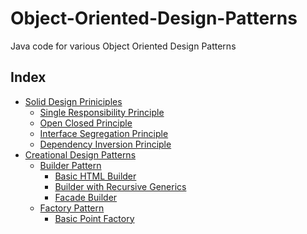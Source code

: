 # Object-Oriented-Design-Patterns
Java code for various Object Oriented Design Patterns

## Index

* [Solid Design Priniciples](https://github.com/varunu28/Object-Oriented-Design-Patterns/tree/master/src/solid)
    * [Single Responsibility Principle](https://github.com/varunu28/Object-Oriented-Design-Patterns/tree/master/src/solid/srp)
    * [Open Closed Principle](https://github.com/varunu28/Object-Oriented-Design-Patterns/tree/master/src/solid/ocp)
    * [Interface Segregation Principle](https://github.com/varunu28/Object-Oriented-Design-Patterns/tree/master/src/solid/isp)
    * [Dependency Inversion Principle](https://github.com/varunu28/Object-Oriented-Design-Patterns/tree/master/src/solid/dip)
* [Creational Design Patterns]()
    * [Builder Pattern](https://github.com/varunu28/Object-Oriented-Design-Patterns/tree/master/src/creational/builder)
        * [Basic HTML Builder](https://github.com/varunu28/Object-Oriented-Design-Patterns/tree/master/src/creational/builder/htmlbuilder)
        * [Builder with Recursive Generics](https://github.com/varunu28/Object-Oriented-Design-Patterns/tree/master/src/creational/builder/recursivegenerics)
        * [Facade Builder](https://github.com/varunu28/Object-Oriented-Design-Patterns/tree/master/src/creational/builder/facadebuilder)
    * [Factory Pattern](https://github.com/varunu28/Object-Oriented-Design-Patterns/tree/master/src/creational/factory)
        * [Basic Point Factory](https://github.com/varunu28/Object-Oriented-Design-Patterns/tree/master/src/creational/factory/basicpointfactory)
        